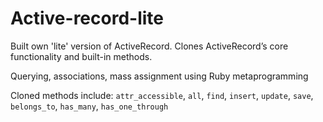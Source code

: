 Active-record-lite
==================

Built own 'lite' version of ActiveRecord.
Clones ActiveRecord’s core functionality and built-in methods.

Querying, associations, mass assignment using Ruby metaprogramming

Cloned methods include: `attr_accessible`, `all`, `find`, `insert`, `update`, `save`, `belongs_to`, `has_many`, `has_one_through`
